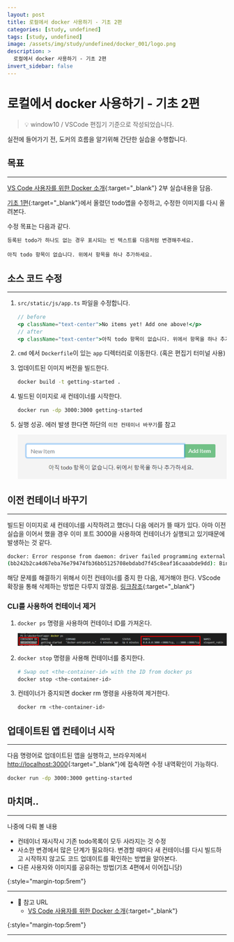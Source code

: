 ```yaml
---
layout: post
title: 로컬에서 docker 사용하기 - 기초 2편
categories: [study, undefined]
tags: [study, undefined]
image: /assets/img/study/undefined/docker_001/logo.png
description: >
  로컬에서 docker 사용하기 - 기초 2편
invert_sidebar: false
---
```


# 로컬에서 docker 사용하기 - 기초 2편

> 💡 window10 / VSCode 편집기 기준으로 작성되었습니다.

실전에 들어가기 전, 도커의 흐름을 알기위해 간단한 실습을 수행합니다.

## 목표

---

[VS Code 사용자를 위한 Docker 소개](https://docs.microsoft.com/ko-kr/visualstudio/docker/tutorials/docker-tutorial){:target="\_blank"} 2부 실습내용을 담음.

[기초 1편](https://kim-eun-ji.github.io/study/undefined/2021-05-14-docker_002/){:target="\_blank"}에서 올렸던 todo앱을 수정하고, 수정한 이미지를 다시 올려본다.

수정 목표는 다음과 같다.

```bash
등록된 todo가 하나도 없는 경우 표시되는 빈 텍스트를 다음처럼 변경해주세요.

아직 todo 항목이 없습니다. 위에서 항목을 하나 추가하세요.
```

## 소스 코드 수정

---

1. `src/static/js/app.ts` 파일을 수정합니다.

   ```jsx
   // before
   <p className="text-center">No items yet! Add one above!</p>
   // after
   <p className="text-center">아직 todo 항목이 없습니다. 위에서 항목을 하나 추가하세요.</p>
   ```

2. `cmd` 에서 `Dockerfile`이 있는 `app` 디렉터리로 이동한다. (혹은 편집기 터미널 사용)
3. 업데이트된 이미지 버전을 빌드한다.

   ```bash
   docker build -t getting-started .
   ```

4. 빌드된 이미지로 새 컨테이너를 시작한다.

   ```bash
   docker run -dp 3000:3000 getting-started
   ```

5. 실행 성공. 에러 발생 한다면 하단의 `이전 컨테이너 바꾸기`를 참고

   ![/assets/img/study/undefined/docker_003/Untitled.png](/assets/img/study/undefined/docker_003/Untitled.png)

## 이전 컨테이너 바꾸기

---

빌드된 이미지로 새 컨테이너를 시작하려고 했더니 다음 에러가 뜰 때가 있다. 아마 이전 실습을 이어서 했을 경우 이미 포트 3000을 사용하여 컨테이너가 실행되고 있기때문에 발생하는 것 같다.

```bash
docker: Error response from daemon: driver failed programming external connectivity on endpoint laughing_burnell
(bb242b2ca4d67eba76e79474fb36bb5125708ebdabd7f45c8eaf16caaabde9dd): Bind for 0.0.0.0:3000 failed: port is already allocated.
```

해당 문제를 해결하기 위해서 이전 컨테이너를 중지 한 다음, 제거해야 한다. VScode 확장을 통해 삭제하는 방법은 다루지 않겠음. [링크참조](https://docs.microsoft.com/ko-kr/visualstudio/docker/tutorials/update-your-app#remove-a-container-using-the-docker-view){:target="\_blank"}

### CLI를 사용하여 컨테이너 제거

1. `docker ps` 명령을 사용하여 컨테이너 ID를 가져온다.

   ![/assets/img/study/undefined/docker_003/Untitled%201.png](/assets/img/study/undefined/docker_003/Untitled%201.png)

2. `docker stop` 명령을 사용해 컨테이너를 중지한다.

   ```bash
   # Swap out <the-container-id> with the ID from docker ps
   docker stop <the-container-id>
   ```

3. 컨테이너가 중지되면 docker rm 명령을 사용하여 제거한다.

   ```bash
   docker rm <the-container-id>
   ```

## 업데이트된 앱 컨테이너 시작

---

다음 명령어로 업데이트된 앱을 실행하고, 브라우저에서 [http://localhost:3000](http://localhost:3000/){:target="\_blank"}에 접속하면 수정 내역확인이 가능하다.

```bash
docker run -dp 3000:3000 getting-started
```

## 마치며..

---

나중에 다뤄 볼 내용

- 컨테이너 재시작시 기존 todo목록이 모두 사라지는 것 수정
- 사소한 변경에서 많은 단계가 필요하다. 변경할 때마다 새 컨테이너를 다시 빌드하고 시작하지 않고도 코드 업데이트를 확인하는 방법을 알아본다.
- 다른 사용자와 이미지를 공유하는 방법(기초 4편에서 이어집니당)

{:style="margin-top:5rem"}

---

- 🔗 참고 URL
  - [VS Code 사용자를 위한 Docker 소개](https://docs.microsoft.com/ko-kr/visualstudio/docker/tutorials/update-your-app){:target="\_blank"}

{:style="margin-top:5rem"}

---

<script src="https://utteranc.es/client.js" repo="kim-eun-ji/blog-comments" issue-term="pathname" theme="github-light" crossorigin="anonymous" async></script>

